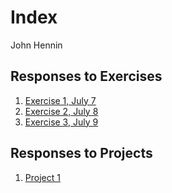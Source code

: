 # Index

John Hennin

## Responses to Exercises

1. [Exercise 1, July 7](https://johnhennin.github.io/jhrep_public/ResponseDay2Jul7)
2. [Exercise 2, July 8](https://johnhennin.github.io/jhrep_public/ResponseDay3Jul8)
3. [Exercise 3, July 9](https://johnhennin.github.io/jhrep_public/ResponseDay4Jul9)

## Responses to Projects
1. [Project 1](https://johnhennin.github.io/jhrep_public/jh_Project1Responses)
